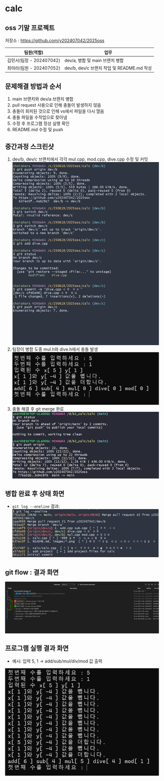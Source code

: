 # calc

## oss 기말 프로젝트

저장소 : https://github.com/y202407042/2025oss

| 팀원(역할) | 업무 |
|------------|------|
| 김민서(팀장 - 202407042) | dev/a, 병합 및 main 브랜치 병합 |
| 최아라(팀원 - 202407052) | dev/b, dev/c 브랜치 작업 및 README.md 작성 |

## 문제해결 방법과 순서

1. main 브랜치와 dev/a 브랜치 병합
2. pull request 사용으로 인해 충돌이 발생하지 않음
3. 충돌이 회피된 것으로 인해 vs에서 파일을 다시 열음
4. 충돌 파일을 수작업으로 찾아냄
5. 수정 후 프로그램 정상 실행 확인
6. README.md 수정 및 push

## 중간과정 스크린샷

1. dev/b, dev/c 브랜치에서 각각 mul.cpp, mod.cpp, dive.cpp 수정 및 커밋
![병합 충돌 화면](./images/devb,devc%20push.png)
2. 팀장이 병합 도중 mul.h와 dive.h에서 충돌 발생
![충돌 화면](./images/vs충돌.png)
3. 충돌 해결 후 git merge 완료
![병합 충돌 화면](./images/fin.png)

## 병합 완료 후 상태 화면

- `git log --oneline` 결과:
![Git Log](./images/oneline.png)

## git flow : 결과 화면

![Git Graph](./images/git%20flow.png)

## 프로그램 실행 결과 화면

- 예시: 입력 5, 1  → add/sub/mul/div/mod 값 출력

![실행결과](./images/nice.png)


